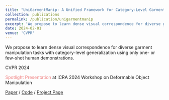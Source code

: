```yaml
---
title: "UniGarmentManip: A Unified Framework for Category-Level Garment Manipulation via Dense Visual Correspondence"
collection: publications
permalink: /publication/unigarmentmanip
excerpt: 'We propose to learn dense visual correspondence for diverse garment manipulation tasks with category-level generalization using only one- or few-shot human demonstrations. '
date: 2024-02-01
venue: 'CVPR'
---
```

<style>
    .light-red {
        color: lightcoral; /* 浅红色的一种 */
    }
</style>

We propose to learn dense visual correspondence for diverse garment manipulation tasks with category-level generalization using only one- or few-shot human demonstrations. 

CVPR 2024 

<span class="light-red"> Spotlight Presentation</span> at ICRA 2024 Workshop on Deformable Object Manipulation

[Paper](https://ieeexplore.ieee.org/document/10657950/?denied=) / [Code](https://github.com/luhr2003/UniGarmentManip) / [Project Page](https://warshallrho.github.io/unigarmentmanip/)

